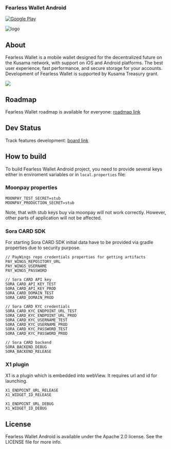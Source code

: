### Fearless Wallet Android
[![Google Play](https://img.shields.io/badge/Google%20Play-Android-green?logo=google%20play)](https://play.google.com/store/apps/details?id=jp.co.soramitsu.fearless)

![logo](/docs/fearlesswallet_promo.png)

## About
Fearless Wallet is a mobile wallet designed for the decentralized future on the Kusama network, with support on iOS and Android platforms. The best user experience, fast performance, and secure storage for your accounts. Development of Fearless Wallet is supported by Kusama Treasury grant.

[![](https://img.shields.io/twitter/follow/FearlessWallet?label=Follow&style=social)](https://twitter.com/FearlessWallet)

## Roadmap
Fearless Wallet roadmap is available for everyone: [roadmap link](https://soramitsucoltd.aha.io/shared/97bc3006ee3c1baa0598863615cf8d14)

## Dev Status
Track features development: [board link](https://soramitsucoltd.aha.io/shared/343e5db57d53398e3f26d0048158c4a2)

## How to build

To build Fearless Wallet Android project, you need to provide several keys either in enviroment variables or in `local.properties` file:

### Moonpay properties
``` 
MOONPAY_TEST_SECRET=stub
MOONPAY_PRODUCTION_SECRET=stub
```
Note, that with stub keys buy via moonpay will not work correctly. However, other parts of application will not be affected.

### Sora CARD SDK

For starting Sora CARD SDK initial data have to be provided via gradle properties due to security purpose.

````
// PayWings repo credentials properties for getting artifacts
PAY_WINGS_REPOSITORY_URL
PAY_WINGS_USERNAME
PAY_WINGS_PASSWORD

// Sora CARD API key
SORA_CARD_API_KEY_TEST
SORA_CARD_API_KEY_PROD
SORA_CARD_DOMAIN_TEST
SORA_CARD_DOMAIN_PROD

// Sora CARD KYC credentials
SORA_CARD_KYC_ENDPOINT_URL_TEST
SORA_CARD_KYC_ENDPOINT_URL_PROD
SORA_CARD_KYC_USERNAME_TEST
SORA_CARD_KYC_USERNAME_PROD
SORA_CARD_KYC_PASSWORD_TEST
SORA_CARD_KYC_PASSWORD_PROD

// Sora CARD backend
SORA_BACKEND_DEBUG
SORA_BACKEND_RELEASE
````

### X1 plugin

X1 is a plugin which is embedded into webView. It requires url and id for launching.

````
X1_ENDPOINT_URL_RELEASE
X1_WIDGET_ID_RELEASE

X1_ENDPOINT_URL_DEBUG
X1_WIDGET_ID_DEBUG
````

## License
Fearless Wallet Android is available under the Apache 2.0 license. See the LICENSE file for more info.
